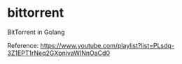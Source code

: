 # bittorrent
BitTorrent in Golang

Reference: https://www.youtube.com/playlist?list=PLsdq-3Z1EPT1rNeq2GXpnivaWINnOaCd0